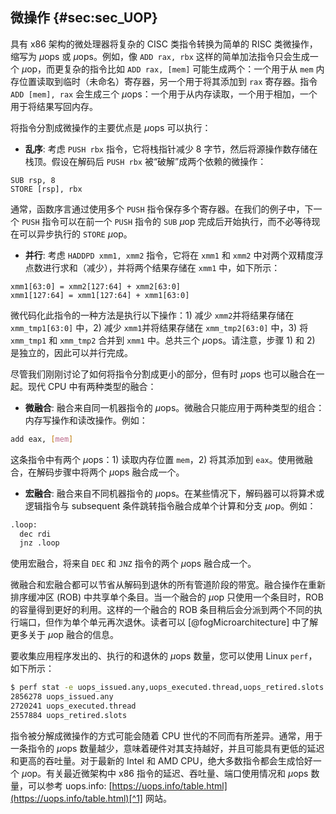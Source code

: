 

## 微操作 {#sec:sec_UOP}

具有 x86 架构的微处理器将复杂的 CISC 类指令转换为简单的 RISC 类微操作，缩写为 $\mu$ops 或 $\mu$ops。例如，像 `ADD rax, rbx` 这样的简单加法指令只会生成一个 $\mu$op，而更复杂的指令比如 `ADD rax, [mem]` 可能生成两个：一个用于从 `mem` 内存位置读取到临时（未命名）寄存器，另一个用于将其添加到 `rax` 寄存器。指令 `ADD [mem], rax` 会生成三个 $\mu$ops：一个用于从内存读取，一个用于相加，一个用于将结果写回内存。

将指令分割成微操作的主要优点是 $\mu$ops 可以执行：

* **乱序**: 考虑 `PUSH rbx` 指令，它将栈指针减少 8 字节，然后将源操作数存储在栈顶。假设在解码后 `PUSH rbx` 被“破解”成两个依赖的微操作：

```
SUB rsp, 8
STORE [rsp], rbx
```

通常，函数序言通过使用多个 `PUSH` 指令保存多个寄存器。在我们的例子中，下一个 `PUSH` 指令可以在前一个 `PUSH` 指令的 `SUB` $\mu$op 完成后开始执行，而不必等待现在可以异步执行的 `STORE` $\mu$op。

* **并行**: 考虑 `HADDPD xmm1, xmm2` 指令，它将在 `xmm1` 和 `xmm2` 中对两个双精度浮点数进行求和（减少），并将两个结果存储在 `xmm1` 中，如下所示：

```
xmm1[63:0] = xmm2[127:64] + xmm2[63:0]
xmm1[127:64] = xmm1[127:64] + xmm1[63:0]
```

微代码化此指令的一种方法是执行以下操作：1) 减少 `xmm2`并将结果存储在 `xmm_tmp1[63:0]` 中，2) 减少 `xmm1`并将结果存储在 `xmm_tmp2[63:0]` 中，3) 将 `xmm_tmp1` 和 `xmm_tmp2` 合并到 `xmm1` 中。总共三个 $\mu$ops。请注意，步骤 1) 和 2) 是独立的，因此可以并行完成。

尽管我们刚刚讨论了如何将指令分割成更小的部分，但有时 $\mu$ops 也可以融合在一起。现代 CPU 中有两种类型的融合：

* **微融合**: 融合来自同一机器指令的 $\mu$ops。微融合只能应用于两种类型的组合：内存写操作和读改操作。例如：

```bash
add eax, [mem]
```

这条指令中有两个 $\mu$ops：1) 读取内存位置 `mem`，2) 将其添加到 `eax`。使用微融合，在解码步骤中将两个 $\mu$ops 融合成一个。

* **宏融合**: 融合来自不同机器指令的 $\mu$ops。在某些情况下，解码器可以将算术或逻辑指令与 subsequent 条件跳转指令融合成单个计算和分支 $\mu$op。例如：

```bash
.loop:
  dec rdi
  jnz .loop
```

使用宏融合，将来自 `DEC` 和 `JNZ` 指令的两个 $\mu$ops 融合成一个。

微融合和宏融合都可以节省从解码到退休的所有管道阶段的带宽。融合操作在重新排序缓冲区 (ROB) 中共享单个条目。当一个融合的 $\mu$op 只使用一个条目时，ROB 的容量得到更好的利用。这样的一个融合的 ROB 条目稍后会分派到两个不同的执行端口，但作为单个单元再次退休。读者可以 [@fogMicroarchitecture] 中了解更多关于 $\mu$op 融合的信息。

要收集应用程序发出的、执行的和退休的 $\mu$ops 数量，您可以使用 Linux `perf`，如下所示：

```bash
$ perf stat -e uops_issued.any,uops_executed.thread,uops_retired.slots -- ./a.exe
2856278 uops_issued.any
2720241 uops_executed.thread
2557884 uops_retired.slots
```

指令被分解成微操作的方式可能会随着 CPU 世代的不同而有所差异。通常，用于一条指令的 $\mu$ops 数量越少，意味着硬件对其支持越好，并且可能具有更低的延迟和更高的吞吐量。对于最新的 Intel 和 AMD CPU，绝大多数指令都会生成恰好一个 $\mu$op。有关最近微架构中 x86 指令的延迟、吞吐量、端口使用情况和 $\mu$ops 数量，可以参考 uops.info: [https://uops.info/table.html](https://uops.info/table.html)[^1] 网站。

[^1]: 指令延迟和吞吐量 - [https://uops.info/table.html](https://uops.info/table.html)
